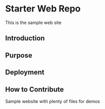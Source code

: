 # Starter Web Repo

This is the sample web site

## Introduction

## Purpose

## Deployment

## How to Contribute

Sample website with plenty of files for demos